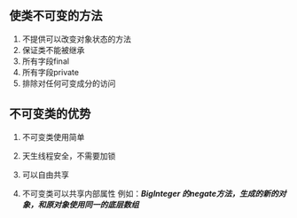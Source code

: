 ## 使类不可变的方法
1. 不提供可以改变对象状态的方法
2. 保证类不能被继承
3. 所有字段final
4. 所有字段private
5. 排除对任何可变成分的访问

## 不可变类的优势
1. 不可变类使用简单
2. 天生线程安全，不需要加锁
3. 可以自由共享

4. 不可变类可以共享内部属性  例如：***BigInteger 的negate方法，生成的新的对象，和原对象使用同一的底层数组***


